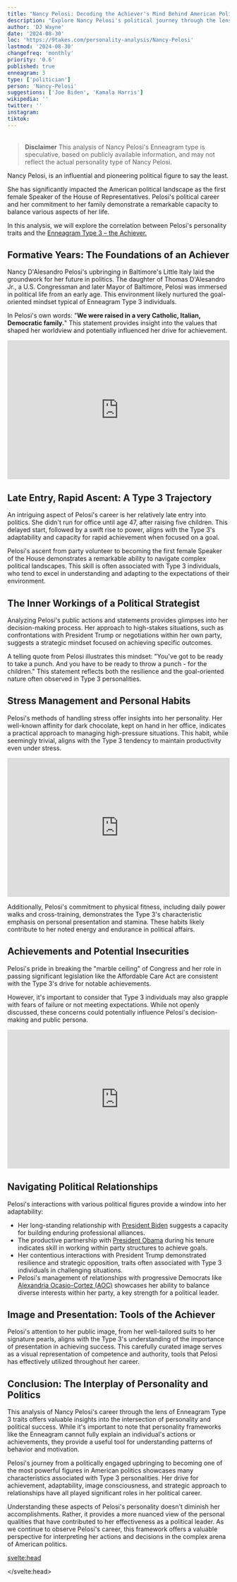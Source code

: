 ```yaml
---
title: "Nancy Pelosi: Decoding the Achiever's Mind Behind American Politics"
description: "Explore Nancy Pelosi's political journey through the lens of Enneagram Type 3. Uncover how her personality shaped her rise to power and legislative success."
author: 'DJ Wayne'
date: '2024-08-30'
loc: 'https://9takes.com/personality-analysis/Nancy-Pelosi'
lastmod: '2024-08-30'
changefreq: 'monthly'
priority: '0.6'
published: true
enneagram: 3
type: ['politician']
person: 'Nancy-Pelosi'
suggestions: ['Joe Biden', 'Kamala Harris']
wikipedia: ''
twitter: ''
instagram:
tiktok:
---
```


<script>
	import  PopCard  from "$lib/components/atoms/PopCard.svelte";
import BlogPurpose from '$lib/components/blog/BlogPurpose.svelte'
</script>

<div
	style="display: flex;
    justify-content: center;
    margin: 1rem 0;
	"
>
	<PopCard
		image={`/types/3s/${'Nancy-Pelosi'}.webp`}
		showIcon={false}
		enneagramType="3"
		displayText="Nancy Pelosi"
		subtext=""
	/>
</div>

> **Disclaimer** This analysis of Nancy Pelosi's Enneagram type is speculative, based on publicly available information, and may not reflect the actual personality type of Nancy Pelosi.

<p class="firstLetter">Nancy Pelosi, is an influential and pioneering political figure to say the least.</p>

She has significantly impacted the American political landscape as the first female Speaker of the House of Representatives. Pelosi's political career and her commitment to her family demonstrate a remarkable capacity to balance various aspects of her life.

In this analysis, we will explore the correlation between Pelosi's personality traits and the [Enneagram Type 3 – the Achiever.](/enneagram-corner/enneagram-type-3)

## Formative Years: The Foundations of an Achiever

Nancy D'Alesandro Pelosi's upbringing in Baltimore's Little Italy laid the groundwork for her future in politics. The daughter of Thomas D'Alesandro Jr., a U.S. Congressman and later Mayor of Baltimore, Pelosi was immersed in political life from an early age. This environment likely nurtured the goal-oriented mindset typical of Enneagram Type 3 individuals.

In Pelosi's own words: "**We were raised in a very Catholic, Italian, Democratic family.**" This statement provides insight into the values that shaped her worldview and potentially influenced her drive for achievement.

<div class="iframe-container">
<iframe width="100%" height="315" src="https://www.youtube.com/embed/c9_f_AgxfoE?start=195" title="Pelosi's daughter describing growing up" frameborder="0" allow="accelerometer; autoplay; clipboard-write; encrypted-media; gyroscope; picture-in-picture; web-share" allowfullscreen></iframe>
</div>

## Late Entry, Rapid Ascent: A Type 3 Trajectory

An intriguing aspect of Pelosi's career is her relatively late entry into politics. She didn't run for office until age 47, after raising five children. This delayed start, followed by a swift rise to power, aligns with the Type 3's adaptability and capacity for rapid achievement when focused on a goal.

Pelosi's ascent from party volunteer to becoming the first female Speaker of the House demonstrates a remarkable ability to navigate complex political landscapes. This skill is often associated with Type 3 individuals, who tend to excel in understanding and adapting to the expectations of their environment.

## The Inner Workings of a Political Strategist

Analyzing Pelosi's public actions and statements provides glimpses into her decision-making process. Her approach to high-stakes situations, such as confrontations with President Trump or negotiations within her own party, suggests a strategic mindset focused on achieving specific outcomes.

A telling quote from Pelosi illustrates this mindset: "You've got to be ready to take a punch. And you have to be ready to throw a punch - for the children." This statement reflects both the resilience and the goal-oriented nature often observed in Type 3 personalities.

## Stress Management and Personal Habits

Pelosi's methods of handling stress offer insights into her personality. Her well-known affinity for dark chocolate, kept on hand in her office, indicates a practical approach to managing high-pressure situations. This habit, while seemingly trivial, aligns with the Type 3 tendency to maintain productivity even under stress.

<div class="iframe-container">
<iframe width="100%" height="315" src="https://www.youtube.com/embed/1aOaIY3hXJQ?start=503" title="Pelosi's work ethic described" frameborder="0" allow="accelerometer; autoplay; clipboard-write; encrypted-media; gyroscope; picture-in-picture; web-share" allowfullscreen></iframe>
</div>

Additionally, Pelosi's commitment to physical fitness, including daily power walks and cross-training, demonstrates the Type 3's characteristic emphasis on personal presentation and stamina. These habits likely contribute to her noted energy and endurance in political affairs.

## Achievements and Potential Insecurities

Pelosi's pride in breaking the "marble ceiling" of Congress and her role in passing significant legislation like the Affordable Care Act are consistent with the Type 3's drive for notable achievements.

However, it's important to consider that Type 3 individuals may also grapple with fears of failure or not meeting expectations. While not openly discussed, these concerns could potentially influence Pelosi's decision-making and public persona.

<div class="iframe-container">
<iframe width="100%" height="315" src="https://www.youtube.com/embed/ar0yjBm2HTU" title="Pelosi's response to criticism" frameborder="0" allow="accelerometer; autoplay; clipboard-write; encrypted-media; gyroscope; picture-in-picture; web-share" allowfullscreen></iframe>
</div>

## Navigating Political Relationships

Pelosi's interactions with various political figures provide a window into her adaptability:

- Her long-standing relationship with [President Biden](/personality-analysis/Joe-Biden) suggests a capacity for building enduring professional alliances.
- The productive partnership with [President Obama](/personality-analysis/Barack-Obama) during his tenure indicates skill in working within party structures to achieve goals.
- Her contentious interactions with President Trump demonstrated resilience and strategic opposition, traits often associated with Type 3 individuals in challenging situations.
- Pelosi's management of relationships with progressive Democrats like [Alexandria Ocasio-Cortez (AOC)](/personality-analysis/Alexandria-Ocasio-Cortez) showcases her ability to balance diverse interests within her party, a key strength for a political leader.

## Image and Presentation: Tools of the Achiever

Pelosi's attention to her public image, from her well-tailored suits to her signature pearls, aligns with the Type 3's understanding of the importance of presentation in achieving success. This carefully curated image serves as a visual representation of competence and authority, tools that Pelosi has effectively utilized throughout her career.

## Conclusion: The Interplay of Personality and Politics

This analysis of Nancy Pelosi's career through the lens of Enneagram Type 3 traits offers valuable insights into the intersection of personality and political success. While it's important to note that personality frameworks like the Enneagram cannot fully explain an individual's actions or achievements, they provide a useful tool for understanding patterns of behavior and motivation.

Pelosi's journey from a politically engaged upbringing to becoming one of the most powerful figures in American politics showcases many characteristics associated with Type 3 personalities. Her drive for achievement, adaptability, image consciousness, and strategic approach to relationships have all played significant roles in her political career.

Understanding these aspects of Pelosi's personality doesn't diminish her accomplishments. Rather, it provides a more nuanced view of the personal qualities that have contributed to her effectiveness as a political leader. As we continue to observe Pelosi's career, this framework offers a valuable perspective for interpreting her actions and decisions in the complex arena of American politics.

<svelte:head>

<script type="application/ld+json">
 {
  "@context": "http://schema.org",
  "@graph": [
    {
      "@type": "Article",
      "articleBody": "This article analyzes Nancy Pelosi's political career through the lens of Enneagram Type 3 personality traits. It examines her journey from a politically engaged childhood to becoming one of the most powerful figures in American politics, focusing on her drive for achievement, adaptability, image consciousness, and strategic approach to relationships.",
      "creator": {
        "@type": "Person",
        "name": "DJ Wayne",
        "sameAs": [
          "https://www.instagram.com/djwayne3/",
          "https://www.youtube.com/@djwayne3",
          "https://www.linkedin.com/in/davidtwayne/",
          "https://twitter.com/djwayne3"
        ]
      },
      "author": {
        "@type": "Person",
        "name": "DJ Wayne",
        "sameAs": [
          "https://www.instagram.com/djwayne3/",
          "https://www.youtube.com/@djwayne3",
          "https://www.linkedin.com/in/davidtwayne/",
          "https://twitter.com/djwayne3"
        ]
      },
      "dateModified": {
        "@type": "Date",
        "@value": "2024-08-30"
      },
      "datePublished": {
        "@type": "Date",
        "@value": "2024-08-30"
      },
      "description": "Explore Nancy Pelosi's political journey through the lens of Enneagram Type 3. Uncover how her personality shaped her rise to power and legislative success.",
      "headline": "Nancy Pelosi: Decoding the Achiever's Mind Behind American Politics",
      "image": {
        "@type": "ImageObject",
        "height": 900,
        "url": "https://9takes.com/types/3s/Nancy-Pelosi.webp",
        "width": 900
      },
      "mainEntityOfPage": {
        "@id": "https://9takes.com/personality-analysis/Nancy-Pelosi",
        "@type": "WebPage"
      },
      "mentions": {
        "@type": "Person",
        "name": "Nancy Pelosi",
        "sameAs": [
          "https://en.wikipedia.org/wiki/Nancy_Pelosi",
          "https://twitter.com/SpeakerPelosi",
          "https://www.instagram.com/speakerpelosi/"
        ]
      },
      "publisher": {
        "@type": "Organization",
        "sameAs": [
          "https://www.instagram.com/9takesdotcom/",
          "https://twitter.com/9takesdotcom"
        ],
        "logo": {
          "@type": "ImageObject",
          "url": "https://9takes.com/brand/aero.png"
        },
        "name": "9takes"
      }
    },
    {
      "@type": "FAQPage",
      "mainEntity": [
        {
          "@type": "Question",
          "acceptedAnswer": {
            "@type": "Answer",
            "text": "Nancy Pelosi exhibits many characteristics associated with Enneagram Type 3 personalities. This includes her drive for achievement, adaptability, image consciousness, and strategic approach to relationships. These traits have been instrumental in her rise to political power and her effectiveness as a leader."
          },
          "name": "Why is Nancy Pelosi considered an Enneagram Type 3?"
        },
        {
          "@type": "Question",
          "acceptedAnswer": {
            "@type": "Answer",
            "text": "Pelosi's rapid political ascent, her ability to navigate complex political landscapes, her attention to public image, and her strategic management of relationships with various political figures all demonstrate her Type 3 characteristics. Her commitment to fitness and her method of handling stress through practical means like keeping dark chocolate on hand also align with Type 3 traits."
          },
          "name": "What are some examples of Nancy Pelosi's Type 3 characteristics?"
        },
        {
          "@type": "Question",
          "acceptedAnswer": {
            "@type": "Answer",
            "text": "Nancy Pelosi is known for her strong leadership, strategic thinking, and political acumen. She is often described as determined, adaptable, and image-conscious. However, these descriptions are based on public perception and her actions in the political arena. To know her exact personality, one would have to know her personally."
          },
          "name": "What is Nancy Pelosi's personality?"
        },
        {
          "@type": "Question",
          "acceptedAnswer": {
            "@type": "Answer",
            "text": "Nancy Pelosi is believed to be an Enneagram Type 3, also known as The Achiever. This Enneagram type is characterized by a drive for success, adaptability, and image consciousness. Please note that this information is based on analysis of public information and not directly confirmed by Nancy Pelosi herself."
          },
          "name": "What is Nancy Pelosi's Enneagram type?"
        }
      ]
    }
  ]
}
</script>

</svelte:head>
